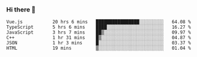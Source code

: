 ### Hi there 👋

<!--
**hjklink/hjklink** is a ✨ _special_ ✨ repository because its `README.md` (this file) appears on your GitHub profile.

Here are some ideas to get you started:

- 🔭 I’m currently working on ...
- 🌱 I’m currently learning ...
- 👯 I’m looking to collaborate on ...
- 🤔 I’m looking for help with ...
- 💬 Ask me about ...
- 📫 How to reach me: ...
- 😄 Pronouns: ...
- ⚡ Fun fact: ...
-->


<!--START_SECTION:waka-->

```text
Vue.js           20 hrs 6 mins   ████████████████░░░░░░░░░   64.08 %
TypeScript       5 hrs 6 mins    ████░░░░░░░░░░░░░░░░░░░░░   16.27 %
JavaScript       3 hrs 7 mins    ██▒░░░░░░░░░░░░░░░░░░░░░░   09.97 %
C++              1 hr 31 mins    █▒░░░░░░░░░░░░░░░░░░░░░░░   04.87 %
JSON             1 hr 3 mins     █░░░░░░░░░░░░░░░░░░░░░░░░   03.37 %
HTML             19 mins         ▒░░░░░░░░░░░░░░░░░░░░░░░░   01.04 %
```

<!--END_SECTION:waka-->
